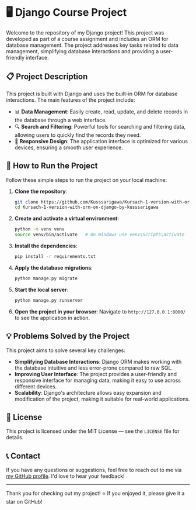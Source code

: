 # 🖥️ Django Course Project

Welcome to the repository of my Django project! This project was developed as part of a course assignment and includes an ORM for database management. The project addresses key tasks related to data management, simplifying database interactions and providing a user-friendly interface.

## 📋 Project Description

This project is built with Django and uses the built-in ORM for database interactions. The main features of the project include:

- 📊 **Data Management**: Easily create, read, update, and delete records in the database through a web interface.
- 🔍 **Search and Filtering**: Powerful tools for searching and filtering data, allowing users to quickly find the records they need.
- 🎨 **Responsive Design**: The application interface is optimized for various devices, ensuring a smooth user experience.

## 🚀 How to Run the Project

Follow these simple steps to run the project on your local machine:

1. **Clone the repository**:
    ```bash
    git clone https://github.com/Kusssarigawa/Kursach-1-version-with-orm-on-django-by-kusssarigawa.git
    cd Kursach-1-version-with-orm-on-django-by-kusssarigawa
    ```

2. **Create and activate a virtual environment**:
    ```bash
    python -m venv venv
    source venv/bin/activate   # On Windows use venv\Scripts\activate
    ```

3. **Install the dependencies**:
    ```bash
    pip install -r requirements.txt
    ```

4. **Apply the database migrations**:
    ```bash
    python manage.py migrate
    ```

5. **Start the local server**:
    ```bash
    python manage.py runserver
    ```

6. **Open the project in your browser**:
    Navigate to `http://127.0.0.1:8000/` to see the application in action.

## 💡 Problems Solved by the Project

This project aims to solve several key challenges:

- **Simplifying Database Interactions**: Django ORM makes working with the database intuitive and less error-prone compared to raw SQL.
- **Improving User Interface**: The project provides a user-friendly and responsive interface for managing data, making it easy to use across different devices.
- **Scalability**: Django's architecture allows easy expansion and modification of the project, making it suitable for real-world applications.

## 📄 License

This project is licensed under the MIT License — see the `LICENSE` file for details.

## 📞 Contact

If you have any questions or suggestions, feel free to reach out to me via [my GitHub profile](https://github.com/Kusssarigawa). I'd love to hear your feedback!

---

Thank you for checking out my project! ⭐ If you enjoyed it, please give it a star on GitHub!
